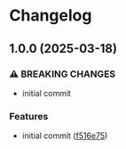 # Changelog

## 1.0.0 (2025-03-18)


### ⚠ BREAKING CHANGES

* initial commit

### Features

* initial commit ([f516e75](https://github.com/compwright/shipstation-php/commit/f516e75409ff9084dc1ba097a5fc71af49bcec57))
